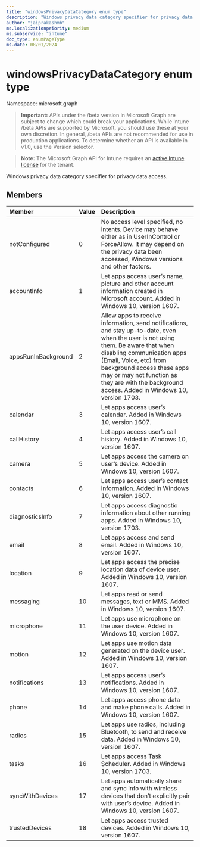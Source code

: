 ```yaml
---
title: "windowsPrivacyDataCategory enum type"
description: "Windows privacy data category specifier for privacy data access."
author: "jaiprakashmb"
ms.localizationpriority: medium
ms.subservice: "intune"
doc_type: enumPageType
ms.date: 08/01/2024
---
```


# windowsPrivacyDataCategory enum type

Namespace: microsoft.graph

> **Important:** APIs under the /beta version in Microsoft Graph are subject to change which could break your applications. While Intune /beta APIs are supported by Microsoft, you should use these at your own discretion. In general, /beta APIs are not recommended for use in production applications. To determine whether an API is available in v1.0, use the Version selector.

> **Note:** The Microsoft Graph API for Intune requires an [active Intune license](https://go.microsoft.com/fwlink/?linkid=839381) for the tenant.

Windows privacy data category specifier for privacy data access.

## Members
|Member|Value|Description|
|:---|:---|:---|
|notConfigured|0|No access level specified, no intents. Device may behave either as in UserInControl or ForceAllow. It may depend on the privacy data been accessed, Windows versions and other factors.|
|accountInfo|1|Let apps access user’s name, picture and other account information created in Microsoft account. Added in Windows 10, version 1607.|
|appsRunInBackground|2|Allow apps to receive information, send notifications, and stay up-to-date, even when the user is not using them. Be aware that when disabling communication apps (Email, Voice, etc) from background access these apps may or may not function as they are with the background access. Added in Windows 10, version 1703.|
|calendar|3|Let apps access user’s calendar. Added in Windows 10, version 1607.|
|callHistory|4|Let apps access user’s call history. Added in Windows 10, version 1607.|
|camera|5|Let apps access the camera on user’s device. Added in Windows 10, version 1607.|
|contacts|6|Let apps access user’s contact information. Added in Windows 10, version 1607.|
|diagnosticsInfo|7|Let apps access diagnostic information about other running apps. Added in Windows 10, version 1703.|
|email|8|Let apps access and send email. Added in Windows 10, version 1607.|
|location|9|Let apps access the precise location data of device user. Added in Windows 10, version 1607.|
|messaging|10|Let apps read or send messages, text or MMS. Added in Windows 10, version 1607.|
|microphone|11|Let apps use microphone on the user device. Added in Windows 10, version 1607.|
|motion|12|Let apps use motion data generated on the device user. Added in Windows 10, version 1607.|
|notifications|13|Let apps access user’s notifications. Added in Windows 10, version 1607.|
|phone|14|Let apps access phone data and make phone calls. Added in Windows 10, version 1607.|
|radios|15|Let apps use radios, including Bluetooth, to send and receive data. Added in Windows 10, version 1607.|
|tasks|16|Let apps access Task Scheduler. Added in Windows 10, version 1703.|
|syncWithDevices|17|Let apps automatically share and sync info with wireless devices that don’t explicitly pair with user’s device. Added in Windows 10, version 1607.|
|trustedDevices|18|Let apps access trusted devices. Added in Windows 10, version 1607.|